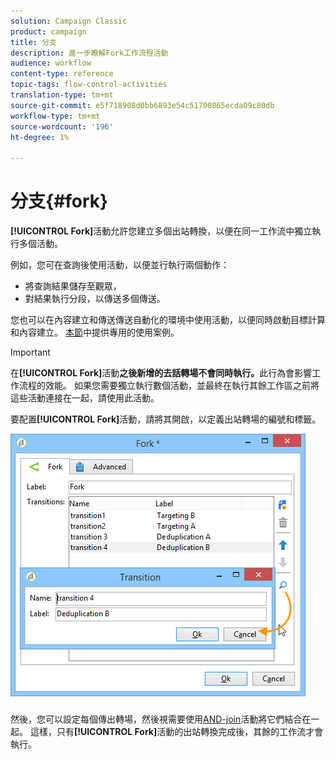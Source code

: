 ```yaml
---
solution: Campaign Classic
product: campaign
title: 分支
description: 進一步瞭解Fork工作流程活動
audience: workflow
content-type: reference
topic-tags: flow-control-activities
translation-type: tm+mt
source-git-commit: e5f718908d0bb6893e54c51700865ecda09c80db
workflow-type: tm+mt
source-wordcount: '196'
ht-degree: 1%

---
```



# 分支{#fork}

**[!UICONTROL Fork]**&#x200B;活動允許您建立多個出站轉換，以便在同一工作流中獨立執行多個活動。

例如，您可在查詢後使用活動，以便並行執行兩個動作：

* 將查詢結果儲存至觀眾，
* 對結果執行分段，以傳送多個傳送。

您也可以在內容建立和傳送傳送自動化的環境中使用活動，以便同時啟動目標計算和內容建立。 [本節](../../delivery/using/automating-via-workflows.md#creating-the-delivery-and-its-content)中提供專用的使用案例。

>[!IMPORTANT]
>
>在&#x200B;**[!UICONTROL Fork]**&#x200B;活動&#x200B;**之後新增的去話轉場不會同時執行。**&#x200B;此行為會影響工作流程的效能。 如果您需要獨立執行數個活動，並最終在執行其餘工作區之前將這些活動連接在一起，請使用此活動。

要配置&#x200B;**[!UICONTROL Fork]**&#x200B;活動，請將其開啟，以定義出站轉場的編號和標籤。

![](assets/s_user_segmentation_fork.png)

然後，您可以設定每個傳出轉場，然後視需要使用[AND-join](../../workflow/using/and-join.md)活動將它們結合在一起。 這樣，只有&#x200B;**[!UICONTROL Fork]**&#x200B;活動的出站轉換完成後，其餘的工作流才會執行。
